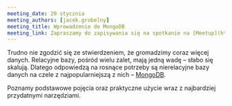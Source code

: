 ```yaml
---
meeting_date: 20 stycznia
meeting_authors: [jacek.grobelny]
meeting_title: Wprowadzenie do MongoDB
meeting_link: Zapraszamy do zapisywania się na spotkanie na [Meetup](https://www.meetup.com/en-AU/Poznan-Java-User-Group/events/275688399/)!
---
```


Trudno nie zgodzić się ze stwierdzeniem, że gromadzimy coraz więcej danych. Relacyjne bazy, pośród wielu zalet, mają jedną wadę &ndash; słabo się skalują. Dlatego odpowiedzą na rosnące potrzeby są nierelacyjne bazy danych na czele z najpopularniejszą z nich &ndash; [MongoDB]. 

Poznamy podstawowe pojęcia oraz praktyczne użycie wraz z najbardziej przydatnymi narzędziami.

[MongoDB]: https://www.mongodb.com/